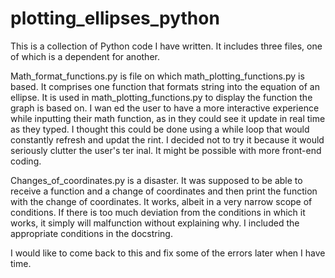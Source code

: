 # plotting_ellipses_python
This is a collection of Python code I have written. It includes three files, one of which is a dependent for another. 

Math_format_functions.py is  file on which math_plotting_functions.py is based. It comprises one function that 
formats string into the equation of an ellipse. It is used in math_plotting_functions.py to display the function the graph is based on. 
I wan ed the user to have a more interactive experience while inputting their math function, as in they could see it update in real
time as they typed. I thought this could be done using a while loop that would constantly refresh and updat the  rint. I decided not to 
try it because it would seriously clutter the user's ter inal. It might be possible with more front-end coding.

Changes_of_coordinates.py is a disaster. It was supposed to be able to receive a function and a change of coordinates and then print the function
with the change of coordinates. It works, albeit in a very narrow scope of conditions. If there is too much deviation from the conditions in
which it works, it simply will malfunction without explaining why. I included the appropriate conditions in the docstring. 

I would like to come back to this and fix some of the errors later when I have time.
